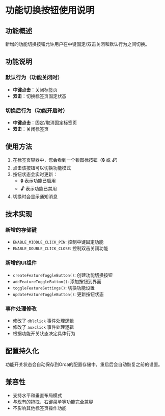 # 功能切换按钮使用说明

## 功能概述

新增的功能切换按钮允许用户在中键固定/双击关闭和默认行为之间切换。

## 功能说明

### 默认行为（功能关闭时）
- **中键点击**：关闭标签页
- **双击**：切换标签页固定状态

### 切换后行为（功能开启时）
- **中键点击**：固定/取消固定标签页
- **双击**：关闭标签页

## 使用方法

1. 在标签页容器中，您会看到一个锁图标按钮（🔒 或 🔓）
2. 点击该按钮可以切换功能模式
3. 按钮状态会实时更新：
   - 🔒 表示功能已启用
   - 🔓 表示功能已禁用
4. 切换时会显示通知消息

## 技术实现

### 新增的存储键
- `ENABLE_MIDDLE_CLICK_PIN`: 控制中键固定功能
- `ENABLE_DOUBLE_CLICK_CLOSE`: 控制双击关闭功能

### 新增的UI组件
- `createFeatureToggleButton()`: 创建功能切换按钮
- `addFeatureToggleButton()`: 添加按钮到界面
- `toggleFeatureSettings()`: 切换功能设置
- `updateFeatureToggleButton()`: 更新按钮状态

### 事件处理修改
- 修改了 `dblclick` 事件处理逻辑
- 修改了 `auxclick` 事件处理逻辑
- 根据功能开关状态决定具体行为

## 配置持久化

功能开关状态会自动保存到Orca的配置存储中，重启后会自动恢复之前的设置。

## 兼容性

- 支持水平和垂直布局模式
- 与现有的拖拽、右键菜单等功能完全兼容
- 不影响其他标签页操作功能
